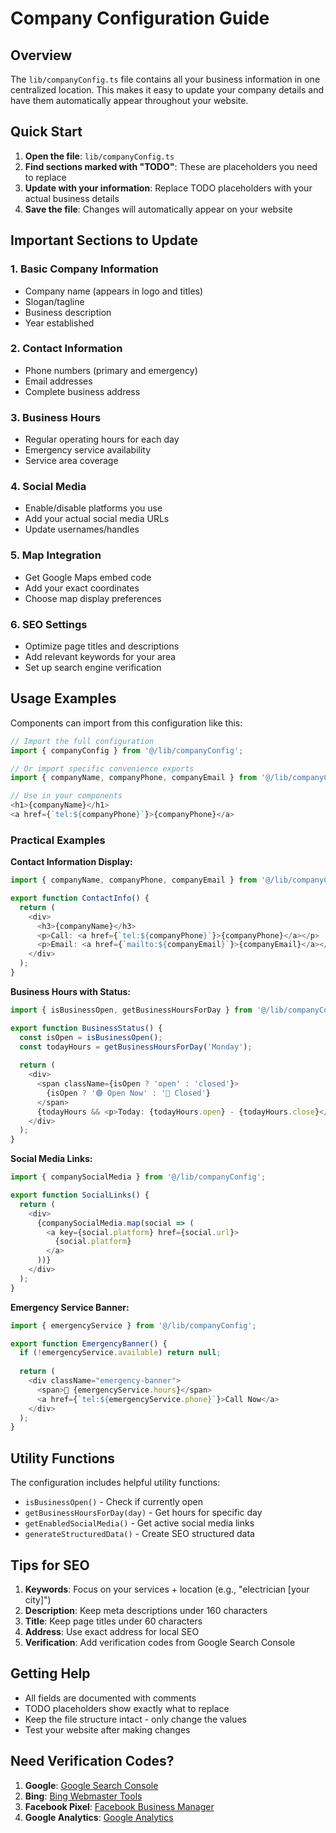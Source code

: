 # Company Configuration Guide

## Overview

The `lib/companyConfig.ts` file contains all your business information in one centralized location. This makes it easy to update your company details and have them automatically appear throughout your website.

## Quick Start

1. **Open the file**: `lib/companyConfig.ts`
2. **Find sections marked with "TODO"**: These are placeholders you need to replace
3. **Update with your information**: Replace TODO placeholders with your actual business details
4. **Save the file**: Changes will automatically appear on your website

## Important Sections to Update

### 1. Basic Company Information
- Company name (appears in logo and titles)
- Slogan/tagline
- Business description
- Year established

### 2. Contact Information
- Phone numbers (primary and emergency)
- Email addresses
- Complete business address

### 3. Business Hours
- Regular operating hours for each day
- Emergency service availability
- Service area coverage

### 4. Social Media
- Enable/disable platforms you use
- Add your actual social media URLs
- Update usernames/handles

### 5. Map Integration
- Get Google Maps embed code
- Add your exact coordinates
- Choose map display preferences

### 6. SEO Settings
- Optimize page titles and descriptions
- Add relevant keywords for your area
- Set up search engine verification

## Usage Examples

Components can import from this configuration like this:

```typescript
// Import the full configuration
import { companyConfig } from '@/lib/companyConfig';

// Or import specific convenience exports
import { companyName, companyPhone, companyEmail } from '@/lib/companyConfig';

// Use in your components
<h1>{companyName}</h1>
<a href={`tel:${companyPhone}`}>{companyPhone}</a>
```

### Practical Examples

**Contact Information Display:**
```typescript
import { companyName, companyPhone, companyEmail } from '@/lib/companyConfig';

export function ContactInfo() {
  return (
    <div>
      <h3>{companyName}</h3>
      <p>Call: <a href={`tel:${companyPhone}`}>{companyPhone}</a></p>
      <p>Email: <a href={`mailto:${companyEmail}`}>{companyEmail}</a></p>
    </div>
  );
}
```

**Business Hours with Status:**
```typescript
import { isBusinessOpen, getBusinessHoursForDay } from '@/lib/companyConfig';

export function BusinessStatus() {
  const isOpen = isBusinessOpen();
  const todayHours = getBusinessHoursForDay('Monday');
  
  return (
    <div>
      <span className={isOpen ? 'open' : 'closed'}>
        {isOpen ? '🟢 Open Now' : '🔴 Closed'}
      </span>
      {todayHours && <p>Today: {todayHours.open} - {todayHours.close}</p>}
    </div>
  );
}
```

**Social Media Links:**
```typescript
import { companySocialMedia } from '@/lib/companyConfig';

export function SocialLinks() {
  return (
    <div>
      {companySocialMedia.map(social => (
        <a key={social.platform} href={social.url}>
          {social.platform}
        </a>
      ))}
    </div>
  );
}
```

**Emergency Service Banner:**
```typescript
import { emergencyService } from '@/lib/companyConfig';

export function EmergencyBanner() {
  if (!emergencyService.available) return null;
  
  return (
    <div className="emergency-banner">
      <span>🚨 {emergencyService.hours}</span>
      <a href={`tel:${emergencyService.phone}`}>Call Now</a>
    </div>
  );
}
```

## Utility Functions

The configuration includes helpful utility functions:

- `isBusinessOpen()` - Check if currently open
- `getBusinessHoursForDay(day)` - Get hours for specific day
- `getEnabledSocialMedia()` - Get active social media links
- `generateStructuredData()` - Create SEO structured data

## Tips for SEO

1. **Keywords**: Focus on your services + location (e.g., "electrician [your city]")
2. **Description**: Keep meta descriptions under 160 characters
3. **Title**: Keep page titles under 60 characters
4. **Address**: Use exact address for local SEO
5. **Verification**: Add verification codes from Google Search Console

## Getting Help

- All fields are documented with comments
- TODO placeholders show exactly what to replace
- Keep the file structure intact - only change the values
- Test your website after making changes

## Need Verification Codes?

1. **Google**: [Google Search Console](https://search.google.com/search-console)
2. **Bing**: [Bing Webmaster Tools](https://www.bing.com/webmasters)
3. **Facebook Pixel**: [Facebook Business Manager](https://business.facebook.com)
4. **Google Analytics**: [Google Analytics](https://analytics.google.com)